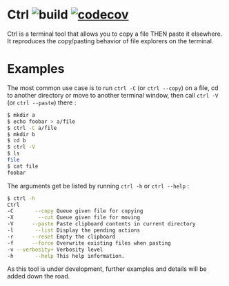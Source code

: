 # Ctrl ![build](https://github.com/azihassan/ctrl/actions/workflows/main.yml/badge.svg?branch=master) [![codecov](https://codecov.io/gh/azihassan/ctrl/branch/master/graph/badge.svg?token=2IILST4RV8)](https://codecov.io/gh/azihassan/ctrl)

Ctrl is a terminal tool that allows you to copy a file THEN paste it elsewhere. It reproduces the copy/pasting behavior of file explorers on the terminal.

# Examples

The most common use case is to run `ctrl -C` (or `ctrl --copy`) on a file, cd to another directory or move to another terminal window, then call `ctrl -V` (or `ctrl --paste`) there :

```bash
$ mkdir a
$ echo foobar > a/file
$ ctrl -C a/file
$ mkdir b
$ cd b
$ ctrl -V
$ ls
file
$ cat file
foobar
```

The arguments get be listed by running `ctrl -h` or `ctrl --help` :

```bash
$ ctrl -h
Ctrl
-C       --copy Queue given file for copying
-X        --cut Queue given file for moving
-V      --paste Paste clipboard contents in current directory
-l       --list Display the pending actions
-r      --reset Empty the clipboard
-f      --force Overwrite existing files when pasting
-v --verbosity+ Verbosity level
-h       --help This help information.
```

As this tool is under development, further examples and details will be added down the road.
